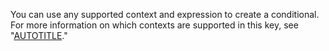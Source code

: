You can use any supported context and expression to create a conditional. For more information on which contexts are supported in this key, see "[AUTOTITLE](/actions/learn-github-actions/contexts#context-availability)."
